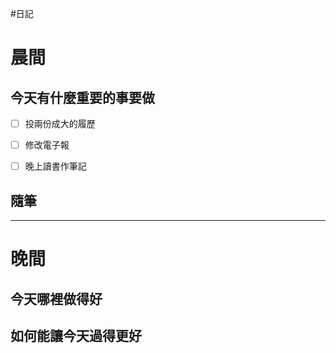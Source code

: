 #日記 
# 晨間

## 今天有什麼重要的事要做
- [ ] 投兩份成大的履歷
- [ ] 修改電子報
- [ ] 晚上讀書作筆記


## 隨筆

---

# 晚間

## 今天哪裡做得好

## 如何能讓今天過得更好